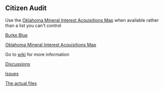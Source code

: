 ## Citizen Audit 

Use the [Oklahoma Mineral Interest Acquisitions Map](https://mconsulting.github.io/legal/OKMap.html) when available rather than a list you can't control
  
  
[Burke Blue](https://youtu.be/TZ4Dl0a7Lfw) 

[Oklahoma Mineral Interest Acquisitions Map](https://mconsulting.github.io/legal/OKMap.html) 

Go to [wiki](https://github.com/mconsulting/legal/wiki) for more information

[Discussions](https://github.com/mconsulting/legal/discussions)

[Issues](https://github.com/mconsulting/legal/issues)

[The actual files](files)












